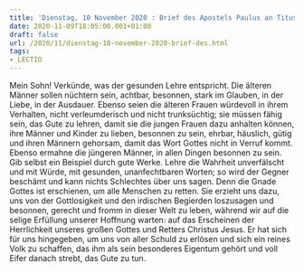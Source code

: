 ```yaml
---
title: 'Dienstag, 10 November 2020 : Brief des Apostels Paulus an Titus 2,1-8.11-14.'
date: 2020-11-09T18:05:00.001+01:00
draft: false
url: /2020/11/dienstag-10-november-2020-brief-des.html
tags: 
- LECTIO
---
```


Mein Sohn! Verkünde, was der gesunden Lehre entspricht. Die älteren Männer sollen nüchtern sein, achtbar, besonnen, stark im Glauben, in der Liebe, in der Ausdauer. Ebenso seien die älteren Frauen würdevoll in ihrem Verhalten, nicht verleumderisch und nicht trunksüchtig; sie müssen fähig sein, das Gute zu lehren, damit sie die jungen Frauen dazu anhalten können, ihre Männer und Kinder zu lieben, besonnen zu sein, ehrbar, häuslich, gütig und ihren Männern gehorsam, damit das Wort Gottes nicht in Verruf kommt. Ebenso ermahne die jüngeren Männer, in allen Dingen besonnen zu sein. Gib selbst ein Beispiel durch gute Werke. Lehre die Wahrheit unverfälscht und mit Würde, mit gesunden, unanfechtbaren Worten; so wird der Gegner beschämt und kann nichts Schlechtes über uns sagen. Denn die Gnade Gottes ist erschienen, um alle Menschen zu retten. Sie erzieht uns dazu, uns von der Gottlosigkeit und den irdischen Begierden loszusagen und besonnen, gerecht und fromm in dieser Welt zu leben, während wir auf die selige Erfüllung unserer Hoffnung warten: auf das Erscheinen der Herrlichkeit unseres großen Gottes und Retters Christus Jesus. Er hat sich für uns hingegeben, um uns von aller Schuld zu erlösen und sich ein reines Volk zu schaffen, das ihm als sein besonderes Eigentum gehört und voll Eifer danach strebt, das Gute zu tun.